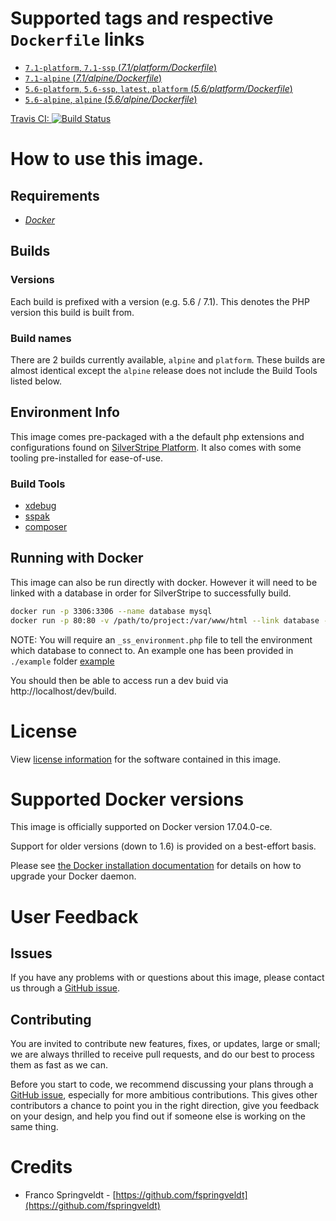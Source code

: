 # Supported tags and respective `Dockerfile` links

- [`7.1-platform`, `7.1-ssp` (*7.1/platform/Dockerfile*)](https://github.com/brettt89/silverstripe-web/blob/master/7.1/platform/Dockerfile)
- [`7.1-alpine` (*7.1/alpine/Dockerfile*)](https://github.com/brettt89/silverstripe-web/blob/master/7.1/alpine/Dockerfile)
- [`5.6-platform`, `5.6-ssp`, `latest`, `platform` (*5.6/platform/Dockerfile*)](https://github.com/brettt89/silverstripe-web/blob/master/5.6/platform/Dockerfile)
- [`5.6-alpine`, `alpine` (*5.6/alpine/Dockerfile*)](https://github.com/brettt89/silverstripe-web/blob/master/5.6/alpine/Dockerfile)

[Travis CI:
        ![Build Status](https://travis-ci.org/brettt89/silverstripe-web.svg?branch=master)](https://travis-ci.org/brettt89/silverstripe-web) 

# How to use this image.

## Requirements

- [*Docker*](https://docs.docker.com/)

## Builds

### Versions

Each build is prefixed with a version (e.g. 5.6 / 7.1). This denotes the PHP version this build is built from.

### Build names

There are 2 builds currently available, `alpine` and `platform`. These builds are almost identical except the `alpine` release does not include the Build Tools listed below.

## Environment Info

This image comes pre-packaged with a the default php extensions and configurations found on [SilverStripe Platform](https://platform.silverstripe.com). It also comes with some tooling pre-installed for ease-of-use.

### Build Tools

- [xdebug](https://xdebug.org/)
- [sspak](https://github.com/silverstripe/sspak)
- [composer](https://getcomposer.org/)

## Running with Docker

This image can also be run directly with docker. However it will need to be linked with a database in order for SilverStripe to successfully build.

```bash
docker run -p 3306:3306 --name database mysql
docker run -p 80:80 -v /path/to/project:/var/www/html --link database --name project1 brettt89/silverstripe-web
```

NOTE: You will require an `_ss_environment.php` file to tell the environment which database to connect to. An example one has been provided in `./example` folder [example](./example/_ss_environment.php)

You should then be able to access run a dev buid via http://localhost/dev/build.

# License

View [license information](http://php.net/license/) for the software contained in this image.

# Supported Docker versions

This image is officially supported on Docker version 17.04.0-ce.

Support for older versions (down to 1.6) is provided on a best-effort basis.

Please see [the Docker installation documentation](https://docs.docker.com/installation/) for details on how to upgrade your Docker daemon.

# User Feedback

## Issues

If you have any problems with or questions about this image, please contact us through a [GitHub issue](https://github.com/brettt89/silverstripe-web/issues). 

## Contributing

You are invited to contribute new features, fixes, or updates, large or small; we are always thrilled to receive pull requests, and do our best to process them as fast as we can.

Before you start to code, we recommend discussing your plans through a [GitHub issue](https://github.com/brettt89/silverstripe-web/issues), especially for more ambitious contributions. This gives other contributors a chance to point you in the right direction, give you feedback on your design, and help you find out if someone else is working on the same thing.

# Credits

 - Franco Springveldt - [https://github.com/fspringveldt](https://github.com/fspringveldt)
